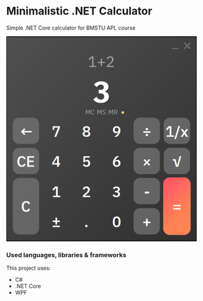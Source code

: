 # Minimalistic .NET Calculator

Simple .NET Core calculator for BMSTU APL course

![mainwindow screenshot](https://raw.githubusercontent.com/usual-one/minimalistic-dotnet-calculator/master/docs/img/mainwindow.png)

### Used languages, libraries & frameworks

This project uses:
- C#
- .NET Core
- WPF
